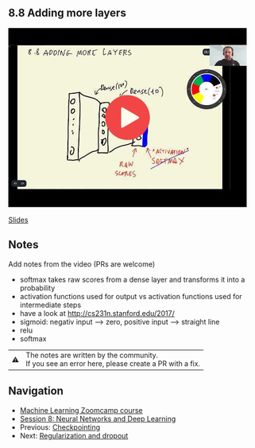 ## 8.8 Adding more layers

<a href="https://www.youtube.com/watch?v=bSRRrorvAZs&list=PL3MmuxUbc_hIhxl5Ji8t4O6lPAOpHaCLR"><img src="images/thumbnail-8-08.jpg"></a>

[Slides](https://www.slideshare.net/AlexeyGrigorev/ml-zoomcamp-8-neural-networks-and-deep-learning-250592316)


## Notes

Add notes from the video (PRs are welcome)

* softmax takes raw scores from a dense layer and transforms it into a probability
* activation functions used for output vs activation functions used for intermediate steps
* have a look at http://cs231n.stanford.edu/2017/
* sigmoid: negativ input --> zero, positive input --> straight line
* relu
* softmax

<table>
   <tr>
      <td>⚠️</td>
      <td>
         The notes are written by the community. <br>
         If you see an error here, please create a PR with a fix.
      </td>
   </tr>
</table>


## Navigation

* [Machine Learning Zoomcamp course](../)
* [Session 8: Neural Networks and Deep Learning](./)
* Previous: [Checkpointing](07-checkpointing.md)
* Next: [Regularization and dropout](09-dropout.md)
